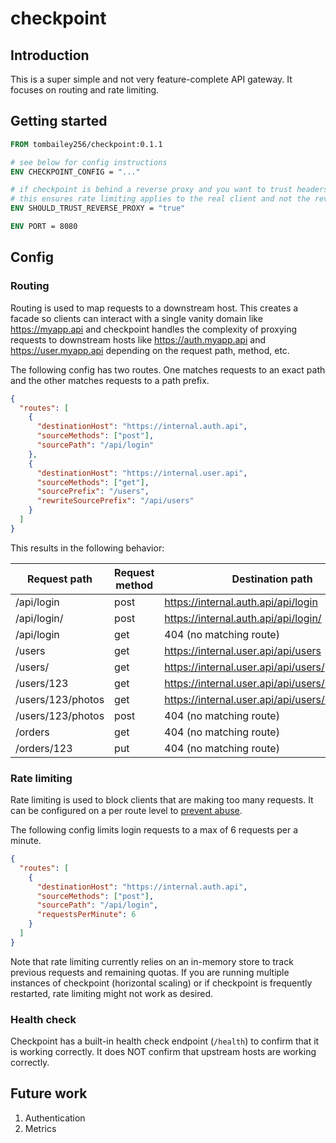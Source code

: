 # checkpoint

## Introduction

This is a super simple and not very feature-complete API gateway. It focuses on routing and rate limiting.

## Getting started

```dockerfile
FROM tombailey256/checkpoint:0.1.1

# see below for config instructions
ENV CHECKPOINT_CONFIG = "..."

# if checkpoint is behind a reverse proxy and you want to trust headers like X-Forwarded-For
# this ensures rate limiting applies to the real client and not the reverse proxy
ENV SHOULD_TRUST_REVERSE_PROXY = "true"

ENV PORT = 8080
```

## Config

### Routing

Routing is used to map requests to a downstream host. This creates a facade so clients can interact with a single vanity domain like https://myapp.api and checkpoint handles the complexity of proxying requests to downstream hosts like https://auth.myapp.api and https://user.myapp.api depending on the request path, method, etc.

The following config has two routes. One matches requests to an exact path and the other matches requests to a path prefix.

```json
{
  "routes": [
    {
      "destinationHost": "https://internal.auth.api",
      "sourceMethods": ["post"],
      "sourcePath": "/api/login"
    },
    {
      "destinationHost": "https://internal.user.api",
      "sourceMethods": ["get"],
      "sourcePrefix": "/users",
      "rewriteSourcePrefix": "/api/users"
    }
  ]
}
```

This results in the following behavior:

| Request path      | Request method | Destination path                               |
|-------------------|----------------|------------------------------------------------|
| /api/login        | post           | https://internal.auth.api/api/login            |
| /api/login/       | post           | https://internal.auth.api/api/login/           |
| /api/login        | get            | 404 (no matching route)                        |
| /users            | get            | https://internal.user.api/api/users            |
| /users/           | get            | https://internal.user.api/api/users/           |
| /users/123        | get            | https://internal.user.api/api/users/123        |
| /users/123/photos | get            | https://internal.user.api/api/users/123/photos |
| /users/123/photos | post           | 404 (no matching route)                        |
| /orders           | get            | 404 (no matching route)                        |
| /orders/123       | put            | 404 (no matching route)                        |

### Rate limiting

Rate limiting is used to block clients that are making too many requests. It can be configured on a per route level to [prevent abuse](https://www.cloudflare.com/en-gb/learning/bots/what-is-rate-limiting/).

The following config limits login requests to a max of 6 requests per a minute.

```json
{
  "routes": [
    {
      "destinationHost": "https://internal.auth.api",
      "sourceMethods": ["post"],
      "sourcePath": "/api/login",
      "requestsPerMinute": 6
    }
  ]
}
```

Note that rate limiting currently relies on an in-memory store to track previous requests and remaining quotas. If you are running multiple instances of checkpoint (horizontal scaling) or if checkpoint is frequently restarted, rate limiting might not work as desired.

### Health check

Checkpoint has a built-in health check endpoint (`/health`) to confirm that it is working correctly. It does NOT confirm that upstream hosts are working correctly.

## Future work

1. Authentication
2. Metrics
